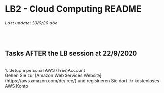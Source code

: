 # LB2 - Cloud Computing README
###### Last update: 20/9/20 dbe
</br>

## Tasks AFTER the LB session at 22/9/2020
</br>
1. Setup a personal AWS (Free)Account
</br>
Gehen Sie zur [Amazon Web Services Website] (https://aws.amazon.com/de/free/) und registrieren Sie dort Ihr kostenloses AWS Konto
</br>
</br>
